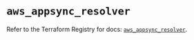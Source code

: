 # `aws_appsync_resolver`

Refer to the Terraform Registry for docs: [`aws_appsync_resolver`](https://registry.terraform.io/providers/hashicorp/aws/5.39.0/docs/resources/appsync_resolver).
